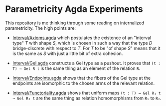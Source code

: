 Parametricity Agda Experiments
==============================

This repository is me thinking through some reading on internalized parametricity.
The high points are:

- [Interval/Axioms.agda](Interval/Axioms.agda) which postulates the
existence of an "interval type" $T$ with shape $S$, which is chosen in such a way that
the type $D$ bridge-discrete with respect to $T$. For $T$ to be "of shape $S$" means
that it is the same as $S$ with just a little bit of extra cohesion.

- [Interval/Gel.agda](Interval/Gel.agda) constructs a Gel type as a pushout. It proves
that `(t : T) → Gel R t` is the same thing as an element of the relation `R`.

- [Interval/Endpoints.agda](Interval/Endpoints.agda) shows that the fibers of the Gel type
at the endpoints are isomorphic to the chosen arms of the relevant relation.

- [Interval/Functoriality.agda](Interval/Functoriality.agda) shows that uniform maps
`(t : T) → Gel R₁ t → Gel R₂ t` are the same thing as relation homomorphisms
from `R₁` to `R₂`.
